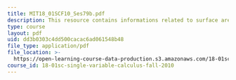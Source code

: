 ```yaml
---
title: MIT18_01SCF10_Ses79b.pdf
description: This resource contains informations related to surface area.
type: course
layout: pdf
uid: dd3b0303c4dd500cacac6ad061548b48
file_type: application/pdf
file_location: >-
  https://open-learning-course-data-production.s3.amazonaws.com/18-01sc-single-variable-calculus-fall-2010/dd3b0303c4dd500cacac6ad061548b48_MIT18_01SCF10_Ses79b.pdf
course_id: 18-01sc-single-variable-calculus-fall-2010
---
```

